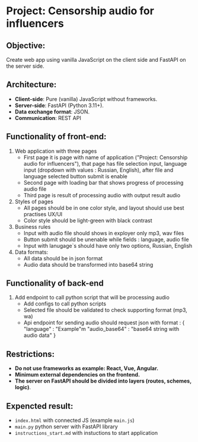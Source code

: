 # Project: Сensorship audio for influencers
## Objective:
Create web app using vanilla JavaScript on the client side and FastAPI on the server side.
## Architecture:
- **Client-side**: Pure (vanilla) JavaScript without frameworks.
- **Server-side**: FastAPI (Python 3.11+).
- **Data exchange format**: JSON.
- **Communication**: REST API

## Functionality of front-end:
1. Web application with three pages
   - First page it is page with name of application ("Project: Сensorship audio for influencers"),
     that page has file selection input, language input (dropdown with values : Russian, English),
     after file and language selected button submit is enable
   - Second page with loading bar that shows progress of processing audio file
   - Third page is result of processing audio with output result audio
2. Styles of pages
    - All pages should be in one color style, and layout should use best practises UX/UI
    - Color style should be light-green with black contrast
3. Business rules
    - Input with audio file should shows in exployer only mp3, wav files
    - Button submit should be unenable while fields : language, audio file
    - Input with lanugage`s should have only two options, Russian, English
4. Data formats:
    - All data should be in json format
    - Audio data should be transformed into base64 string
## Functionality of back-end
1. Add endpoint to call python script that will be processing audio
   - Add configs to call python scripts
   - Selected file should be validated to check supporting format (mp3, wa)
   - Api endpoint for sending audio should request json with format :
      {
       "language" : "Example"m
       "audio_base64" : "base64 string with audio data"
      }
## Restrictions:
- **Do not use frameworks as example:  React, Vue, Angular.**
- **Minimum external dependencies on the frontend.**
- **The server on FastAPI should be divided into layers (routes, schemes, logic)**.

## Expencted result:
- `index.html` with connected JS (example `main.js`)
- `main.py` python server with FastAPI library
- `instructions_start.md` with instuctions to start application